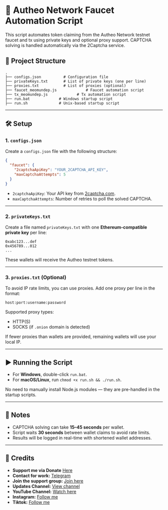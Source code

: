 # 🤖 Autheo Network Faucet Automation Script

This script automates token claiming from the Autheo Network testnet faucet and tx using private keys and optional proxy support. CAPTCHA solving is handled automatically via the 2Captcha service.

## 📁 Project Structure

```
.
├── configs.json          # Configuration file
├── privateKeys.txt       # List of private keys (one per line)
├── proxies.txt           # List of proxies (optional)
├── faucet_meomundep.js             # Faucet automation script
├── tx_meomundep.js             # Tx automation script
├── run.bat             # Windows startup script
├── run.sh              # Unix-based startup script
```

---

## 🛠️ Setup

### 1. `configs.json`

Create a `configs.json` file with the following structure:

```json
{
  "faucet": {
    "2captchaApiKey": "YOUR_2CAPTCHA_API_KEY",
    "maxCaptchaAttempts": 5
  }
}
```

* `2captchaApiKey`: Your API key from [2captcha.com](https://2captcha.com).
* `maxCaptchaAttempts`: Number of retries to poll the solved CAPTCHA.

---

### 2. `privateKeys.txt`

Create a file named `privateKeys.txt` with one **Ethereum-compatible private key** per line:

```
0xabc123...def
0x456789...012
...
```

These wallets will receive the Autheo testnet tokens.

---

### 3. `proxies.txt` (Optional)

To avoid IP rate limits, you can use proxies. Add one proxy per line in the format:

```
host:port:username:password
```

Supported proxy types:

* HTTP(S)
* SOCKS (if `.onion` domain is detected)

If fewer proxies than wallets are provided, remaining wallets will use your local IP.

---

## ▶️ Running the Script

* For **Windows**, double-click `run.bat`.
* For **macOS/Linux**, run `chmod +x run.sh && ./run.sh`.

No need to manually install Node.js modules — they are pre-handled in the startup scripts.

---

## 📢 Notes

* CAPTCHA solving can take **15–45 seconds** per wallet.
* Script waits **30 seconds** between wallet claims to avoid rate limits.
* Results will be logged in real-time with shortened wallet addresses.

---

## 📎 Credits

- **Support me via Donate** [Here](https://t.me/KeoAirDropFreeNe/312/27801)
- **Contact for work:** [Telegram](https://t.me/MeoMunDep)
- **Join the support group:** [Join here](https://t.me/KeoAirDropFreeNe)
- **Updates Channel:** [View channel](https://t.me/KeoAirDropFreeNee)
- **YouTube Channel:** [Watch here](https://www.youtube.com/@keoairdropfreene)
- **Instagram:** [Follow me](https://www.instagram.com/meomundep)
- **Tiktok:** [Follow me](https://www.tiktok.com/@meomundep)
